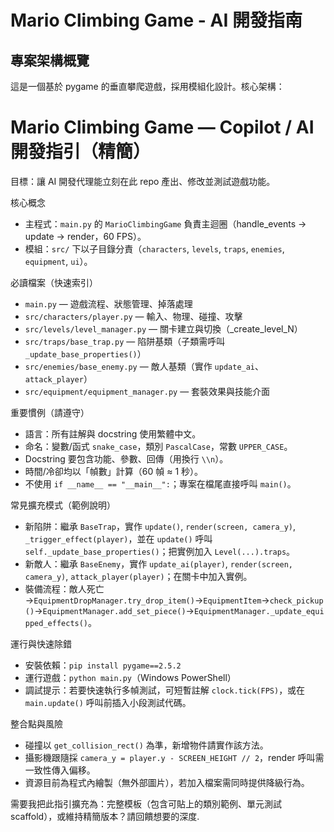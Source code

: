 # Mario Climbing Game - AI 開發指南

## 專案架構概覽

這是一個基於 pygame 的垂直攀爬遊戲，採用模組化設計。核心架構：

# Mario Climbing Game — Copilot / AI 開發指引（精簡）

目標：讓 AI 開發代理能立刻在此 repo 產出、修改並測試遊戲功能。

核心概念

- 主程式：`main.py` 的 `MarioClimbingGame` 負責主迴圈（handle_events → update → render，60 FPS）。
- 模組：`src/` 下以子目錄分責（`characters`, `levels`, `traps`, `enemies`, `equipment`, `ui`）。

必讀檔案（快速索引）

- `main.py` — 遊戲流程、狀態管理、掉落處理
- `src/characters/player.py` — 輸入、物理、碰撞、攻擊
- `src/levels/level_manager.py` — 關卡建立與切換（\_create_level_N）
- `src/traps/base_trap.py` — 陷阱基類（子類需呼叫 `_update_base_properties()`）
- `src/enemies/base_enemy.py` — 敵人基類（實作 `update_ai`、`attack_player`）
- `src/equipment/equipment_manager.py` — 套裝效果與技能介面

重要慣例（請遵守）

- 語言：所有註解與 docstring 使用繁體中文。
- 命名：變數/函式 `snake_case`，類別 `PascalCase`，常數 `UPPER_CASE`。
- Docstring 要包含功能、參數、回傳（用換行 `\\n`）。
- 時間/冷卻均以「幀數」計算（60 幀 ≈ 1 秒）。
- 不使用 `if __name__ == "__main__":`；專案在檔尾直接呼叫 `main()`。

常見擴充模式（範例說明）

- 新陷阱：繼承 `BaseTrap`，實作 `update()`, `render(screen, camera_y)`, `_trigger_effect(player)`，並在 `update()` 呼叫 `self._update_base_properties()`；把實例加入 `Level(...).traps`。
- 新敵人：繼承 `BaseEnemy`，實作 `update_ai(player)`, `render(screen, camera_y)`, `attack_player(player)`；在關卡中加入實例。
- 裝備流程：敵人死亡 →`EquipmentDropManager.try_drop_item()`→`EquipmentItem`→`check_pickup()`→`EquipmentManager.add_set_piece()`→`EquipmentManager._update_equipped_effects()`。

運行與快速除錯

- 安裝依賴：`pip install pygame==2.5.2`
- 運行遊戲：`python main.py`（Windows PowerShell）
- 調試提示：若要快速執行多幀測試，可短暫註解 `clock.tick(FPS)`，或在 `main.update()` 呼叫前插入小段測試代碼。

整合點與風險

- 碰撞以 `get_collision_rect()` 為準，新增物件請實作該方法。
- 攝影機跟隨採 `camera_y = player.y - SCREEN_HEIGHT // 2`，render 呼叫需一致性傳入偏移。
- 資源目前為程式內繪製（無外部圖片），若加入檔案需同時提供降級行為。

需要我把此指引擴充為：完整模板（包含可貼上的類別範例、單元測試 scaffold），或維持精簡版本？請回饋想要的深度.
